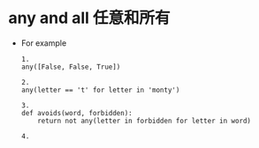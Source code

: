 #  any and all 任意和所有

* For example

  ```
  1.
  any([False, False, True])

  2.
  any(letter == 't' for letter in 'monty')

  3.
  def avoids(word, forbidden):
      return not any(letter in forbidden for letter in word)
      
  4.

  ```

  ​